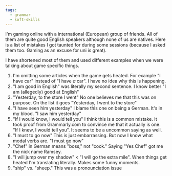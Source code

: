 ```yaml
---
tags:
  - grammar
  - soft-skills
---
```

I'm gaming online with a international (European) group of friends. All of them are quite good English speakers although none of us are natives. Here is a list of mistakes I got taunted for during some sessions (because I asked them too. Gaming as an excuse for uni is great).

I have shortened most of them and used different examples when we were talking about game specific things. 

1. I'm omitting some articles when the game gets heated. For example  "I have car" instead of "I have *a* car". I have no idea why this is happening.
2. "I am good in English" was literally my second sentence. I know better "I am (allegedly) good at English"
3. "Yesterday, to the store I went" No one believes me that this was on purpose. On the list it goes "Yesterday, I went to the store"
4. "I have seen him yesterday" I blame this one on being a German. It's in my blood. "I saw him yesterday"
5. "If I would know, I would tell you" I think this is a common mistake. It took proof from Grammarly.com to convince me that it actually is one.  "If I knew, I would tell you". It seems to be a uncommon saying as well.
6. "I must to go now" This is just embarrassing. But now I know what modal verbs are. "I must go now"
7. "Chef" in German means "boss," not "cook." Saying "Yes Chef" got me the nick name Ramsey.
8. "I will jump over my shadow" < "I will go the extra mile". When things get heated I'm translating literally. Makes some funny moments.
9. "ship" vs. "sheep." This was a pronounciation issue